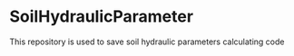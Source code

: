 # SoilHydraulicParameter
This repository is used to save soil hydraulic parameters calculating code
